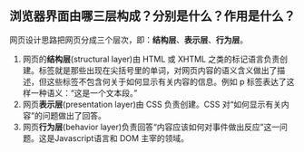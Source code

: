 ## 浏览器界面由哪三层构成？分别是什么？作用是什么？

网页设计思路把网页分成三个层次，即：**结构层**、**表示层**、**行为层**。  

1. 网页的**结构层**(structural layer)由 HTML 或 XHTML      之类的标记语言负责创建。标签就是那些出现在尖括号里的单词，对网页内容的语义含义做出了描述，但这些标签不包含何关于如何显示有关内容的信息。例如      p 标签表达了这样一种语义：“这是一个文本段。”
2. 网页**表示层**(presentation layer)由 CSS 负责创建。CSS 对“如何显示有关内容”的问题做出了回答。
3. 网页**行为层**(behavior      layer)负责回答“内容应该如何对事件做出反应”这一问题。这是Javascript语言和 DOM 主宰的领域。   

